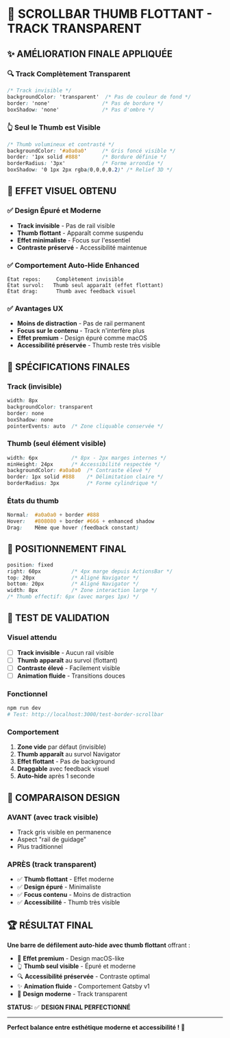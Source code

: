 # 🎯 SCROLLBAR THUMB FLOTTANT - TRACK TRANSPARENT

## ✨ AMÉLIORATION FINALE APPLIQUÉE

### 🔍 **Track Complètement Transparent**
```css
/* Track invisible */
backgroundColor: 'transparent'  /* Pas de couleur de fond */
border: 'none'                 /* Pas de bordure */
boxShadow: 'none'              /* Pas d'ombre */
```

### 👆 **Seul le Thumb est Visible**
```css
/* Thumb volumineux et contrasté */
backgroundColor: '#a0a0a0'     /* Gris foncé visible */
border: '1px solid #888'       /* Bordure définie */
borderRadius: '3px'            /* Forme arrondie */
boxShadow: '0 1px 2px rgba(0,0,0,0.2)' /* Relief 3D */
```

## 🎨 **EFFET VISUEL OBTENU**

### ✅ **Design Épuré et Moderne**
- **Track invisible** - Pas de rail visible
- **Thumb flottant** - Apparaît comme suspendu
- **Effet minimaliste** - Focus sur l'essentiel
- **Contraste préservé** - Accessibilité maintenue

### ✅ **Comportement Auto-Hide Enhanced**
```
État repos:     Complètement invisible
État survol:   Thumb seul apparaît (effet flottant)
État drag:      Thumb avec feedback visuel
```

### ✅ **Avantages UX**
- **Moins de distraction** - Pas de rail permanent
- **Focus sur le contenu** - Track n'interfère plus
- **Effet premium** - Design épuré comme macOS
- **Accessibilité préservée** - Thumb reste très visible

## 📐 **SPÉCIFICATIONS FINALES**

### Track (invisible)
```css
width: 8px
backgroundColor: transparent
border: none
boxShadow: none
pointerEvents: auto  /* Zone cliquable conservée */
```

### Thumb (seul élément visible)
```css
width: 6px           /* 8px - 2px marges internes */
minHeight: 24px      /* Accessibilité respectée */
backgroundColor: #a0a0a0  /* Contraste élevé */
border: 1px solid #888    /* Délimitation claire */
borderRadius: 3px         /* Forme cylindrique */
```

### États du thumb
```css
Normal:  #a0a0a0 + border #888
Hover:   #808080 + border #666 + enhanced shadow
Drag:    Même que hover (feedback constant)
```

## 🎯 **POSITIONNEMENT FINAL**

```css
position: fixed
right: 60px          /* 4px marge depuis ActionsBar */
top: 20px            /* Aligné Navigator */
bottom: 20px         /* Aligné Navigator */
width: 8px           /* Zone interaction large */
/* Thumb effectif: 6px (avec marges 1px) */
```

## 🧪 **TEST DE VALIDATION**

### Visuel attendu
- [ ] **Track invisible** - Aucun rail visible
- [ ] **Thumb apparaît** au survol (flottant)
- [ ] **Contraste élevé** - Facilement visible
- [ ] **Animation fluide** - Transitions douces

### Fonctionnel
```bash
npm run dev
# Test: http://localhost:3000/test-border-scrollbar
```

### Comportement
1. **Zone vide** par défaut (invisible)
2. **Thumb apparaît** au survol Navigator
3. **Effet flottant** - Pas de background
4. **Draggable** avec feedback visuel
5. **Auto-hide** après 1 seconde

## 🎨 **COMPARAISON DESIGN**

### AVANT (avec track visible)
- Track gris visible en permanence
- Aspect "rail de guidage"
- Plus traditionnel

### APRÈS (track transparent)
- ✅ **Thumb flottant** - Effet moderne
- ✅ **Design épuré** - Minimaliste
- ✅ **Focus contenu** - Moins de distraction
- ✅ **Accessibilité** - Thumb très visible

## 🏆 **RÉSULTAT FINAL**

**Une barre de défilement auto-hide avec thumb flottant** offrant :

- 🎯 **Effet premium** - Design macOS-like
- 👆 **Thumb seul visible** - Épuré et moderne  
- 🔍 **Accessibilité préservée** - Contraste optimal
- ✨ **Animation fluide** - Comportement Gatsby v1
- 🎨 **Design moderne** - Track transparent

**STATUS:** ✅ **DESIGN FINAL PERFECTIONNÉ**

---

**Perfect balance entre esthétique moderne et accessibilité !** 🚀
